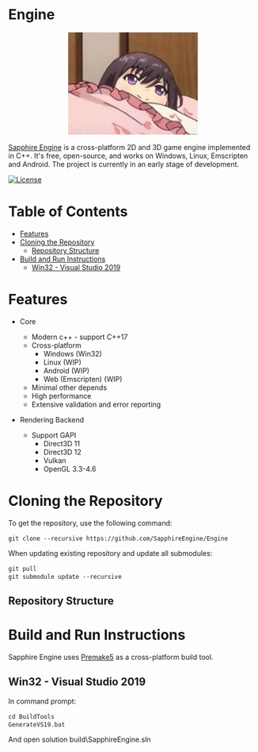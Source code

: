 # Engine

<p align="center">
  <img src="GithubFile/logo.jpg" alt="Logo"/>
</p>

[Sapphire Engine](http://sapphire.github.io) is a cross-platform 2D and 3D game engine implemented in C++. It's free, open-source, and works on Windows, Linux, Emscripten and Android. The project is currently in an early stage of development. 

[![License](https://img.shields.io/badge/license-MIT-green)](LICENSE)

# Table of Contents

- [Features](#features)
- [Cloning the Repository](#cloning)
  - [Repository Structure](#repository_structure)
- [Build and Run Instructions](#build_and_run)
  - [Win32 - Visual Studio 2019](#build_and_run_win32)

<a name="features"></a>
# Features

* Core
  * Modern c++ - support C++17
  * Cross-platform
    * Windows (Win32)
    * Linux (WIP)
    * Android (WIP)
    * Web (Emscripten) (WIP)
  * Minimal other depends
  * High performance
  * Extensive validation and error reporting
  
* Rendering Backend
  * Support GAPI
    * Direct3D 11
	* Direct3D 12
	* Vulkan
	* OpenGL 3.3-4.6

<a name="cloning"></a>
# Cloning the Repository

To get the repository, use the following command:

```
git clone --recursive https://github.com/SapphireEngine/Engine
```

When updating existing repository and update all submodules:

```
git pull
git submodule update --recursive
```

<a name="repository_structure"></a>
## Repository Structure

<a name="build_and_run"></a>
# Build and Run Instructions

Sapphire Engine uses [Premake5](https://premake.github.io/download.html) as a cross-platform build tool. 

<a name="build_and_run_win32"></a>
## Win32 - Visual Studio 2019

In command prompt:
```
cd BuildTools
GenerateVS19.bat
```
And open solution build\SapphireEngine.sln